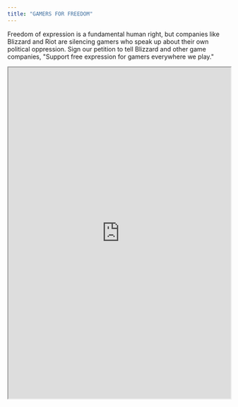 ```yaml
---
title: "GAMERS FOR FREEDOM"
---
```


Freedom of expression is a fundamental human right, but companies like Blizzard and Riot are silencing gamers who speak up about their own political oppression. Sign our petition to tell Blizzard and other game companies, "Support free expression for gamers everywhere we play."

<iframe height="750" width="100%" src="https://ewelton.github.io/ktest/wiki.html#GAMERS%20FOR%20FREEDOM"></iframe>
